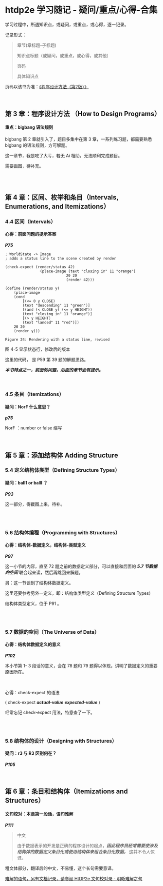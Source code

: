 # htdp2e 学习随记 - 疑问/重点/心得-合集

学习过程中，所遇知识点，或疑问，或重点，或心得，逐一记录。

记录形式：   
>章节(章标题-子标题)
>
>知识点标题（或疑问，或重点，或心得，或其他）   
>
>页码   
>
>具体知识点   

页码以该书为准：[《程序设计方法（第2版）》](https://book.douban.com/subject/35222513/)   
<br><br>

## 第 3 章：程序设计方法 （How to Design Programs）  

#### 重点：bigbang 语法规则   

bigbang 第 2 章就引入了，题目多集中在第 3 章，一系列练习题，都需要熟悉 bigbang 的语法规则，方可解题。   

这一章节，我是吃了大亏，若无 Ai 相助，无法顺利完成题目。

需要画图，待补充。

<br><br>

## 第 4 章：区间、枚举和条目（Intervals, Enumerations, and Itemizations）   

### 4.4 区间（Intervals）
#### 心得：前面问题的提示答案
***P75***  

~~~
; WorldState -> Image
; adds a status line to the scene created by render  
    
(check-expect (render/status 42)
                (place-image (text "closing in" 11 "orange")
                            20 20
                            (render 42)))
    
(define (render/status y)
    (place-image
    (cond
        [(<= 0 y CLOSE)
        (text "descending" 11 "green")]
        [(and (< CLOSE y) (<= y HEIGHT))
        (text "closing in" 11 "orange")]
        [(> y HEIGHT)
        (text "landed" 11 "red")])
    20 20
    (render y)))

Figure 24: Rendering with a status line, revised

~~~   
图 4-5  显示状态行，修改后的版本   


这里的代码， 是 P59 第 39 题的解题思路。   

***本书特点之一，前面的问题，后面的章节会有提示。***   
<br><br>


### 4.5 条目（Itemizations）

#### 疑问：NorF 什么意思？

***p75*** 

NorF ：number or false 缩写     
<br><br>

## 第 5 章：添加结构体 Adding Structure

### 5.4 定义结构体类型（Defining Structure Types）

#### 疑问：ball1 or balll ？ 

***P93***   

这一部分，得截图上来，待补。   

<br><br>

### 5.6 结构体编程（Programming with Structures）

#### 心得：结构体-数据定义，结构体-类型定义

***P97***


这一小节的内容，直至 72 题之前的数据定义部分，可以直接和后面的 ***5.7 节数据的空间*** 联合起来读，然后再跳回来解题。 

另：这一节谈到了结构体数据定义。   

这里还要参考另外一定义，即：结构体类型定义（Defining Structure Types） 

结构体类型定义，位于 P91 。  

<br><br>


### 5.7 数据的空间（The Universe of Data）

#### 心得：结构体数据定义的意义

***P102***

本小节第 1- 3 段话的意义，会在 78 题和 79 题得以体现，讲明了数据定义的重要原因所在。   
<br><br>

心得：check-expect 的语法

( check-expect ***actual-value***  ***expected-value*** )  

经常忘记 check-expect 用法，特意查了一下。 

<br><br>  

### 5.8 结构体的设计（Designing with Structures）

#### 疑问：r3 与 R3 区别何在？

***P105***  
<br><br>

## 第 6 章：条目和结构体（Itemizations and Structures）

#### 文句校对：本章第一段话，语句难解   
***P111***

>中文
>   
>由于数据表示的开发是正确的程序设计的起点，***因此程序员经常需要使涉及结构体的数据定义条目化或使用结构体来组合条目化数据，*** 这并不令人惊讶。
>


粗文体部分，翻译后的中文，不易懂，这个长句需要意译。

<u>难解的语句，另有文档记录，请参阅 [HtDP2e 文句校对录 - 明晰难解之句](https://github.com/programint/HtDP2e-insights/blob/main/Notes/HtDP2e%20%E6%96%87%E5%8F%A5%E6%A0%A1%E5%AF%B9%E5%BD%95%20-%20%E6%98%8E%E6%99%B0%E9%9A%BE%E8%A7%A3%E4%B9%8B%E5%8F%A5.md)</u>


